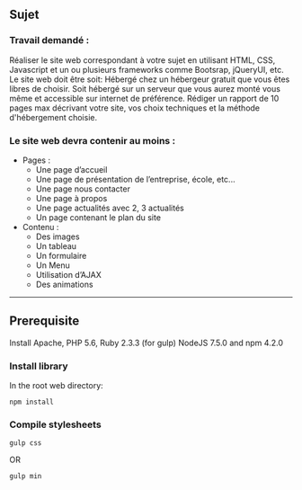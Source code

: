 ## Sujet

### Travail demandé :
Réaliser le site web correspondant à votre sujet en utilisant HTML, CSS, Javascript et un ou plusieurs frameworks comme Bootsrap, jQueryUI, etc.
Le site web doit être soit:
Hébergé chez un hébergeur gratuit que vous êtes libres de choisir.
Soit hébergé sur un serveur que vous aurez monté vous même et accessible sur internet de préférence.
Rédiger un rapport de 10 pages max décrivant votre site, vos choix techniques et la  méthode d'hébergement choisie.

### Le site web devra contenir au moins :
- Pages :
    - Une page d’accueil
    - Une page de présentation de l’entreprise, école, etc... 
    - Une page nous contacter
    - Une page à propos
    - Une page actualités avec 2, 3 actualités
    - Un page contenant le plan du site
- Contenu :
    - Des images
    - Un tableau
    - Un formulaire
    - Un Menu
    - Utilisation d’AJAX
    - Des animations

---

## Prerequisite
Install Apache, PHP 5.6, Ruby 2.3.3 (for gulp) NodeJS 7.5.0 and npm 4.2.0

### Install library
In the root web directory:
```shell
npm install
```

### Compile stylesheets
```shell
gulp css
```
OR
```gulp
gulp min
```
